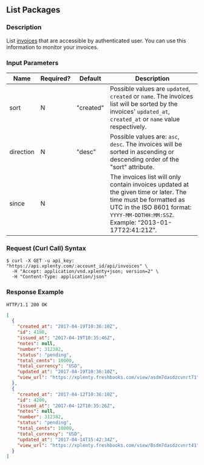## List Packages

### Description
List [invoices](https://github.com/xplenty/xplenty-api-doc-v2/blob/master/resources/invoice.md) that are accessible by authenticated user.
You can use this information to monitor your invoices.

### Input Parameters

|Name|Required?|Default|Description|
|----|---------|-------|-----------|
sort|N|"created"|Possible values are `updated`, `created` or `name`. The invoices list will be sorted by the invoices' `updated_at`, `created_at` or `name` value respectively.
direction|N|"desc"|Possible values are: `asc`, `desc`. The invoices will be sorted in ascending or descending order of the "sort" attribute.
since|N| |The invoices list will only contain invoices updated at the given time or later. The time must be formatted as UTC in the ISO 8601 format: ```YYYY-MM-DDTHH:MM:SSZ```. Example: “2013-01-17T22:41:21Z”.

### Request (Curl Call) Syntax
```shell
$ curl -X GET -u api_key: "https://api.xplenty.com/:account_id/api/invoices" \
  -H "Accept: application/vnd.xplenty+json; version=2" \
  -H "Content-Type: application/json"
```

### Response Example
```HTTP
HTTP/1.1 200 OK
```

```json
[
  {
    "created_at": "2017-04-19T10:36:10Z",
    "id": 4198,
    "issued_at": "2017-04-19T10:35:46Z",
    "notes": null,
    "number": 312382,
    "status": "pending",
    "total_cents": 10000,
    "total_currency": "USD",
    "updated_at": "2017-04-19T10:36:10Z",
    "view_url": "https://xplenty.freshbooks.com/view/asdm7dasdzcvnrt71"
  },
  {
    "created_at": "2017-04-12T10:36:10Z",
    "id": 4200,
    "issued_at": "2017-04-12T10:35:26Z",
    "notes": null,
    "number": 312382,
    "status": "pending",
    "total_cents": 10000,
    "total_currency": "USD",
    "updated_at": "2017-04-14T15:42:34Z",
    "view_url": "https://xplenty.freshbooks.com/view/Bsdm7dasdzcvnrt41"
  }
]
```
